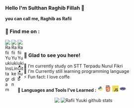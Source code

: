 ### Hello I'm Sulthan Raghib Fillah 👋 
<b>you can call me, Raghib as Rafii</b>

### 🤩 Find me on  :

<a href="https://www.instagram.com/rafii_yuuki/">
  <img align="left" alt="Rafii Yuuki Instagram" width="20px" src="https://cdn.jsdelivr.net/npm/simple-icons@v3/icons/instagram.svg" />
</a>
<a href="https://www.linkedin.com/in/sulthan-raghib-fillah-3a9973173/">
  <img align="left" alt="Rafii Yuuki Linkedin" width="20px" src="https://cdn.jsdelivr.net/npm/simple-icons@v3/icons/linkedin.svg" />
</a>
<a href="https://github.com/SulthanRaghib">
  <img align="left" alt="Rafii Yuuki Github" width="20px" src="https://cdn.jsdelivr.net/npm/simple-icons@v3/icons/github.svg" />
</a>

<br />

### 🤩 Glad to see you here! 
- 🔭 I’m currently study on STT Terpadu Nurul Fikri
- 🌱 I'm Currently still learning programming language
- ⚡ Fun fact: I love coffe

**🧰 Languages and Tools I've Learned :**
<code><img height="20" src="https://raw.githubusercontent.com/github/explore/80688e429a7d4ef2fca1e82350fe8e3517d3494d/topics/python/python.png"></code>
<code><img height="20" src="https://raw.githubusercontent.com/github/explore/80688e429a7d4ef2fca1e82350fe8e3517d3494d/topics/html/html.png"></code>
<code><img height="20" src="https://raw.githubusercontent.com/github/explore/80688e429a7d4ef2fca1e82350fe8e3517d3494d/topics/javascript/javascript.png"></code>
<code><img height="20" src="https://raw.githubusercontent.com/github/explore/80688e429a7d4ef2fca1e82350fe8e3517d3494d/topics/php/php.png"></code>


<p align="center">
  <img align="center" src="https://github-readme-stats.vercel.app/api/top-langs/?username=SulthanRaghib&theme=merko&hide_langs_below=1&layout=compact" />
<img align="center" src="https://github-readme-stats.vercel.app/api?username=SulthanRaghib&show_icons=true&theme=merko&line_height=20" alt="Rafii Yuuki github stats"/>
</p>


<!--
**SulthanRaghib/SulthanRaghib** is a ✨ _special_ ✨ repository because its `README.md` (this file) appears on your GitHub profile.

Here are some ideas to get you started:

- 🔭 I’m currently working on ...
- 🌱 I’m currently learning ...
- 👯 I’m looking to collaborate on ...
- 🤔 I’m looking for help with ...
- 💬 Ask me about ...
- 📫 How to reach me: ...
- 😄 Pronouns: ...
- ⚡ Fun fact: ...
-->
